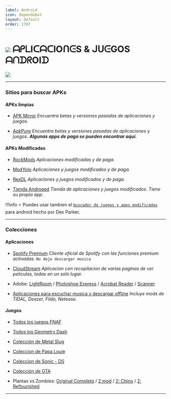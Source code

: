 ```yaml
---
label: Android
icon: dependabot
layout: default
order: 1787
---
```


# ![](https://i.postimg.cc/kg07sH3R/Homero-Profile-Frame.png) ᗩᑭᒪIᑕᗩᑕIOᑎᕮS & ᒍᑌᕮGOS ᗩᑎᗪᖇOIᗪ



 ![](https://cdn.discordapp.com/attachments/820118126992949298/1171619542330519663/Proyecto_nuevo_3.png?ex=655d56ba&is=654ae1ba&hm=682743035fa9179da61a92a30da767010b453d31b3580940d7dca25702b5d74e&)    

---

### Sitios para buscar APKs

#### APKs limpias
- [APK Mirror](https://www.apkmirror.com/) 
*Encuentra betas y versiones pasadas de aplicaciones y juegos.*

- [ApkPure](https://m.apkpure.com/es/)
*Encuentra betas y versiones pasadas de aplicaciones y juegos. **Algunas apps de paga se pueden encontrar aquí.***

#### APKs Modificadas
- [RockMods](https://www.rockmods.net/)
*Aplicaciones modificadas y de paga.*

- [ModYolo](https://modyolo.com/)
*Aplicaciones y juegos modificados y de paga.*

- [RexDL](https://rexdl.com/)
*Aplicaciones y juegos modificados y de paga.*

- [Tienda Androeed](https://androeed.es/)
*Tienda de aplicaciones y juegos modificados. Tiene su propia app.*

!!!info
	⭐ Puedes usar tambien el [`buscador de juegos y apps modificadas`](https://cse.google.com/cse?cx=660831ba151944e87) para android hecho por Dex Parker.

---
### Colecciones

#### **Aplicaciones**

- [Spotify Premium](https://www.dexco.workers.dev/tutoriales/spotify-premium/)
*Cliente oficial de Spotify con las funciones premium activadas.* `No deja descargar musica`

- [CloudStream](https://www.dexco.workers.dev/tutoriales/cloudstream/)
*Aplicacion con recopilacion de varias paginas de ver peliculas, todas en un solo lugar.*

- Adobe:
[LightRoom](https://modyolo.com/adobe-lightroom.html) / [Photoshop Express](https://drive.google.com/file/d/1CKx_W9zmu24RJK0trJKteaA9uhm8biJ8/view?usp=share_link) / [Acrobat Reader](https://drive.google.com/file/d/18yXD-LvbYT6OvHkXnbDRsQP6nuwzSo4D/view?usp=share_link) / [Scanner](https://modyolo.com/adobe-scan-pdf-scanner-ocr.html) 

- [Aplicaciones para escuchar musica y descargar offline](https://www.dexco.workers.dev/moviles/m-musica/)
*Incluye mods de TIDAL, Deezer, Fildo, Netease.*

#### **Juegos**

- [Todos los juegos FNAF](https://drive.google.com/file/d/13ZNJB38Ju9PgS5AKIgz87nJQwhFKOy9O/view)

- [Todos los Geometry Dash](https://www.mediafire.com/folder/2mlch9f3mnjix/Geometry+dash)

- [Colección de Metal Slug](https://www.mediafire.com/file/z6hcwdwnq1ymsjd/Metal+Pack_4.1_Apkpure.apk/file)

- [Coleccion de Papa Louie](https://www.mediafire.com/file/o3xflyd4jmsrzmu/Papa+Louie+To+Go.zip)

- [Coleccion de Sonic - DS](https://drive.google.com/file/d/1ekz-JUH1pr0jL19i_yrCoTxAYkfM3ZDQ/view)

- [Colección de GTA](https://www.dexco.workers.dev/escritorio/e-juegos/#coleccion-gta)

- Plantas vs Zombies: [Original Completo](https://www.mediafire.com/file/gvr0e59pktq23zk/Plantas+contra+Zombis_8.1.0.apk/file) / [2 mod](https://an1.com/182-plants-vs-zombies-2-pvz-mod.html) /  [2: Chino](https://www.mediafire.com/file/594z4apdrht8op8/PvZ2_Chino_v2.9.4.apk/file) / [2: Reflourished](https://drive.google.com/drive/folders/1y5lVZh-flKWxpeXSFYJprzJlL4Jlcfm4)

---
